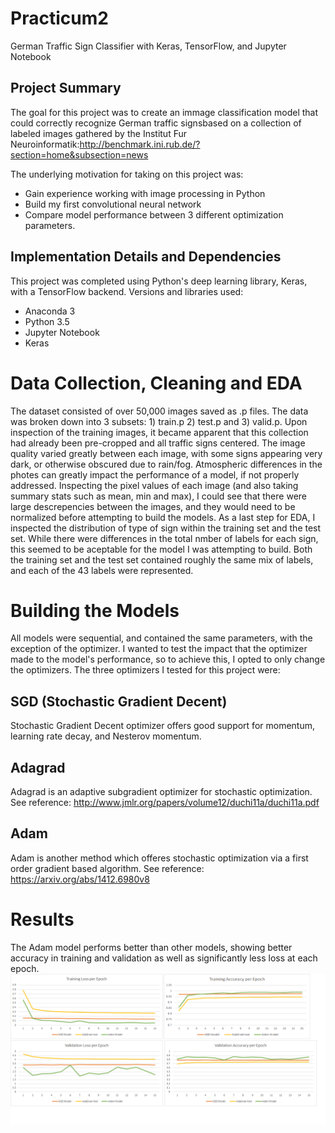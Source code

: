 # Practicum2
German Traffic Sign Classifier with Keras, TensorFlow, and Jupyter Notebook

## Project Summary
The goal for this project was to create an immage classification model that could correctly recognize German traffic signsbased on a collection of labeled images gathered by the Institut Fur Neuroinformatik:http://benchmark.ini.rub.de/?section=home&subsection=news     
     
The underlying motivation for taking on this project was:     
  * Gain experience working with image processing in Python
  * Build my first convolutional neural network
  * Compare model performance between 3 different optimization parameters.
  
      
## Implementation Details and Dependencies     
This project was completed using Python's deep learning library, Keras, with a TensorFlow backend. Versions and libraries used:    
* Anaconda 3    
* Python 3.5    
* Jupyter Notebook    
* Keras

# Data Collection, Cleaning and EDA    
The dataset consisted of over 50,000 images saved as .p files. The data was broken down into 3 subsets: 1) train.p 2) test.p and 3) valid.p. Upon inspection of the training images, it became apparent that this collection had already been pre-cropped and all traffic signs centered. The image quality varied greatly between each image, with some signs appearing very dark, or otherwise obscured due to rain/fog. Atmospheric differences in the photes can greatly impact the performance of a model, if not properly addressed. Inspecting the pixel values of each image (and also taking summary stats such as mean, min and max), I could see that there were large descrepencies between the images, and they would need to be normalized before attempting to build the models. As a last step for EDA, I inspected the distribution of type of sign within the training set and the test set. While there were differences in the total nmber of labels for each sign, this seemed to be aceptable for the model I was attempting to build. Both the training set and the test set contained roughly the same mix of labels, and each of the 43 labels were represented.    
# Building the Models    
All models were sequential, and contained the same parameters, with the exception of the optimizer. I wanted to test the impact that the optimizer made to the model's performance, so to achieve this, I opted to only change the optimizers. The three optimizers I tested for this project were:    
## SGD (Stochastic Gradient Decent)    
Stochastic Gradient Decent optimizer offers good support for momentum, learning rate decay, and Nesterov momentum.    
## Adagrad    
Adagrad is an adaptive subgradient optimizer for stochastic optimization. See reference: http://www.jmlr.org/papers/volume12/duchi11a/duchi11a.pdf     
## Adam     
Adam is another method which offeres stochastic optimization via a first order gradient based algorithm. See reference: https://arxiv.org/abs/1412.6980v8    

# Results 
The Adam model performs better than other models, showing better accuracy in training and validation as well as significantly less loss at each epoch.  
    ![alt tag](https://github.com/RecursiveWren/Practicum2/blob/master/Practicum%20Graphs.png)


